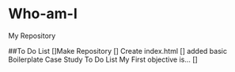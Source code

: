 # Who-am-I
My Repository

##To Do List
[]Make Repository
[] Create index.html
[] added basic Boilerplate
Case Study To Do List
My First objective is...
[]
